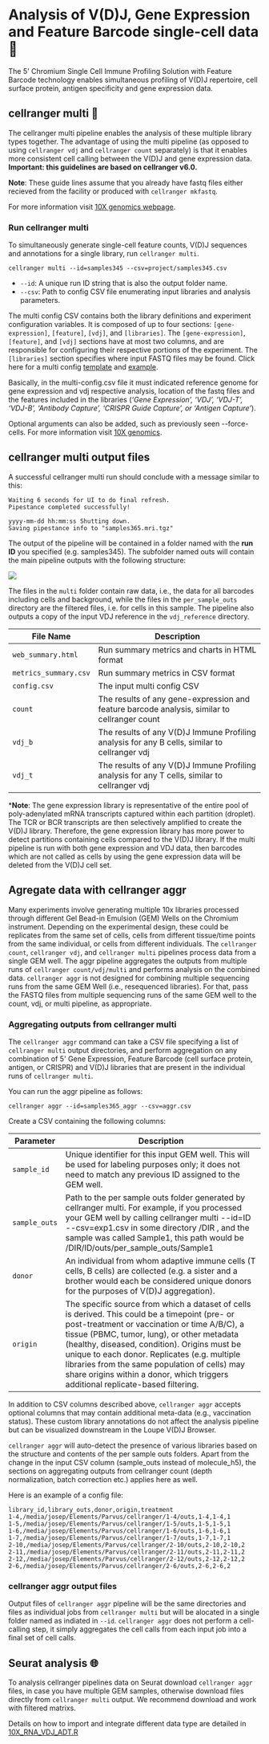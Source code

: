# Analysis of V(D)J, Gene Expression and Feature Barcode single-cell data :art:
The 5' Chromium Single Cell Immune Profiling Solution with Feature Barcode technology enables simultaneous profiling of V(D)J repertoire, cell surface protein, antigen specificity and gene expression data.

## cellranger multi :octopus:

The cellranger multi pipeline enables the analysis of these multiple library types together. The advantage of using the multi pipeline (as opposed to using `cellranger vdj` and `cellranger count` separately) is that it enables more consistent cell calling between the V(D)J and gene expression data. **Important: this guidelines are based on cellranger v6.0.**

**Note**: These guide lines assume that you already have fastq files either recieved from the facility or produced with `cellranger mkfastq`.

For more information visit [10X genomics webpage](https://support.10xgenomics.com/single-cell-vdj/software/pipelines/latest/using/multi).

### Run cellranger multi

To simultaneously generate single-cell feature counts, V(D)J sequences and annotations for a single library, run `cellranger multi`.

````
cellranger multi --id=samples345 --csv=project/samples345.csv
````

* `--id`: A unique run ID string that is also the output folder name.
* `--csv`: Path to config CSV file enumerating input libraries and analysis parameters.

The multi config CSV contains both the library definitions and experiment configuration variables. It is composed of up to four sections: `[gene-expression]`, `[feature]`, `[vdj]`, and `[libraries]`. The `[gene-expression]`, `[feature]`, and `[vdj]` sections have at most two columns, and are responsible for configuring their respective portions of the experiment. The `[libraries]` section specifies where input FASTQ files may be found. Click here for a multi config [template](https://github.com/patriciasolesanchez/PSlab/blob/master/Single_cell_RNAseq_10x/Multi-modal/multi_config_template.csv) and [example](https://github.com/patriciasolesanchez/PSlab/blob/master/Single_cell_RNAseq_10x/Multi-modal/multi_config_example.csv).

Basically, in the multi-config.csv file it must indicated reference genome for gene expression and vdj respective analysis, location of the fastq files and the features included in the libraries (*‘Gene Expression’, ‘VDJ’, ‘VDJ-T’, ‘VDJ-B’, ‘Antibody Capture’, ‘CRISPR Guide Capture’, or ‘Antigen Capture’*).

Optional arguments can also be added, such as previously seen --force-cells. For more information visit [10X genomics](https://support.10xgenomics.com/single-cell-vdj/software/pipelines/latest/using/multi).


## cellranger multi output files

A successful cellranger multi run should conclude with a message similar to this:

````
Waiting 6 seconds for UI to do final refresh.
Pipestance completed successfully!
 
yyyy-mm-dd hh:mm:ss Shutting down.
Saving pipestance info to "samples365.mri.tgz"
````

The output of the pipeline will be contained in a folder named with the **run ID** you specified (e.g. samples345). The subfolder named outs will contain the main pipeline outputs with the following structure:

![](https://support.10xgenomics.com/img/single-cell-vdj/multi-output-dir-structure.png)

The files in the `multi` folder contain raw data, i.e., the data for all barcodes including cells and background, while the files in the `per_sample_outs` directory are the filtered files, i.e. for cells in this sample. The pipeline also outputs a copy of the input VDJ reference in the `vdj_reference` directory.

| File Name            | Description                              |
|----------------------|------------------------------------------|
| `web_summary.html` | Run summary metrics and charts in HTML format |
| `metrics_summary.csv`  | Run summary metrics in CSV format        |
| `config.csv`           | The input multi config CSV               |
| `count`                | The results of any gene-expression and feature barcode analysis, similar to cellranger count |
| `vdj_b`                | The results of any V(D)J Immune Profiling analysis for any B cells, similar to cellranger vdj |
| `vdj_t`                | The results of any V(D)J Immune Profiling analysis for any T cells, similar to cellranger vdj |



***Note**: The gene expression library is representative of the entire pool of poly-adenylated mRNA transcripts captured within each partition (droplet). The TCR or BCR transcripts are then selectively amplified to create the V(D)J library. Therefore, the gene expression library has more power to detect partitions containing cells compared to the V(D)J library. If the multi pipeline is run with both gene expression and VDJ data, then barcodes which are not called as cells by using the gene expression data will be deleted from the V(D)J cell set.


## Agregate data with cellranger aggr
Many experiments involve generating multiple 10x libraries processed through different Gel Bead-in Emulsion (GEM) Wells on the Chromium instrument. Depending on the experimental design, these could be replicates from the same set of cells, cells from different tissue/time points from the same individual, or cells from different individuals. The `cellranger count`, `cellranger vdj`, and `cellranger multi` pipelines process data from a single GEM well. The aggr pipeline aggregates the outputs from multiple runs of `cellranger count/vdj/multi` and performs analysis on the combined data.
`cellranger aggr` is not designed for combining multiple sequencing runs from the same GEM Well (i.e., resequenced libraries). For that, pass the FASTQ files from multiple sequencing runs of the same GEM well to the count, vdj, or multi pipeline, as appropriate.

### Aggregating outputs from cellranger multi
The `cellranger aggr` command can take a CSV file specifying a list of `cellranger multi` output directories, and perform aggregation on any combination of 5' Gene Expression, Feature Barcode (cell surface protein, antigen, or CRISPR) and V(D)J libraries that are present in the individual runs of `cellranger multi`.

You can run the aggr pipeline as follows:
````
cellranger aggr --id=samples365_aggr --csv=aggr.csv
````

Create a CSV containing the following columns:

| Parameter   | Description                              |
|-------------|------------------------------------------|
| `sample_id`   | Unique identifier for this input GEM well. This will be used for labeling purposes only; it does not need to match any previous ID assigned to the GEM well. |
| `sample_outs` | Path to the per sample outs folder generated by cellranger multi. For example, if you processed your GEM well by calling cellranger multi --id=ID --csv=exp1.csv in some directory /DIR , and the sample was called Sample1, this path would be /DIR/ID/outs/per_sample_outs/Sample1 |
| `donor`       | An individual from whom adaptive immune cells (T cells, B cells) are collected (e.g. a sister and a brother would each be considered unique donors for the purposes of V(D)J aggregation). |
| `origin`      | The specific source from which a dataset of cells is derived. This could be a timepoint (pre- or post-treatment or vaccination or time A/B/C), a tissue (PBMC, tumor, lung), or other metadata (healthy, diseased, condition). Origins must be unique to each donor. Replicates (e.g. multiple libraries from the same population of cells) may share origins within a donor, which triggers additional replicate-based filtering. |

In addition to CSV columns described above, `cellranger aggr` accepts optional columns that may contain additional meta-data (e.g., vaccination status). These custom library annotations do not affect the analysis pipeline but can be visualized downstream in the Loupe V(D)J Browser.

`cellranger aggr` will auto-detect the presence of various libraries based on the structure and contents of the per sample outs folders. Apart from the change in the input CSV column (sample_outs instead of molecule_h5), the sections on aggregating outputs from cellranger count (depth normalization, batch correction etc.) applies here as well.

Here is an example of a config file:
````
library_id,library_outs,donor,origin,treatment
1-4,/media/josep/Elements/Parvus/cellranger/1-4/outs,1-4,1-4,1
1-5,/media/josep/Elements/Parvus/cellranger/1-5/outs,1-5,1-5,1
1-6,/media/josep/Elements/Parvus/cellranger/1-6/outs,1-6,1-6,1
1-7,/media/josep/Elements/Parvus/cellranger/1-7/outs,1-7,1-7,1
2-10,/media/josep/Elements/Parvus/cellranger/2-10/outs,2-10,2-10,2
2-11,/media/josep/Elements/Parvus/cellranger/2-11/outs,2-11,2-11,2
2-12,/media/josep/Elements/Parvus/cellranger/2-12/outs,2-12,2-12,2
2-6,/media/josep/Elements/Parvus/cellranger/2-6/outs,2-6,2-6,2
````

### cellranger aggr output files
Output files of `cellranger aggr` pipeline will be the same directories and files as individual jobs from `cellranger multi` but will be alocated in a single folder named as indiated in `--id`. `cellranger aggr` does not perform a cell-calling step, it simply aggregates the cell calls from each input job into a final set of cell calls.

## Seurat analysis :globe_with_meridians:

To analysis cellranger pipelines data on Seurat download `cellranger aggr` files, in case you have multiple GEM samples, otherwise download files directly from `cellranger multi` output. We recommend download and work with filtered matrixs.

Details on how to import and integrate different data type are detailed in [10X_RNA_VDJ_ADT.R](https://github.com/patriciasolesanchez/PSlab/blob/master/Single_cell_RNAseq_10x/Multi-modal/10X_RNA_ADT_VDJ.R)
